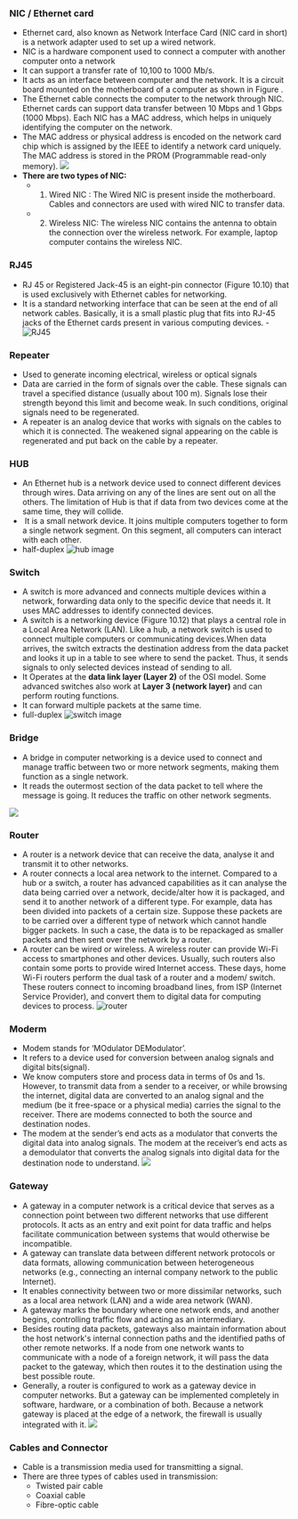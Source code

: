 
### NIC / Ethernet card
- Ethernet card, also known as Network Interface Card (NIC card in short) is a network adapter used to set up a wired network.
- NIC is a hardware component used to connect a computer with another computer onto a network
- It can support a transfer rate of 10,100 to 1000 Mb/s.
- It acts as an interface between computer and the network. It is a circuit board mounted on the motherboard of a computer as shown in Figure .
- The Ethernet cable connects the computer to the network through NIC. Ethernet cards can support data transfer between 10 Mbps and 1 Gbps (1000 Mbps). Each NIC has a MAC address, which helps in uniquely identifying the computer on the network.
- The MAC address or physical address is encoded on the network card chip which is assigned by the IEEE to identify a network card uniquely. The MAC address is stored in the PROM (Programmable read-only memory).
![](_resource/Pasted%20image%2020241106190110.png)
- **There are two types of NIC:**
	- 1. Wired NIC : The Wired NIC is present inside the motherboard. Cables and connectors are used with wired NIC to transfer data.
	- 2. Wireless NIC: The wireless NIC contains the antenna to obtain the connection over the wireless network. For example, laptop computer contains the wireless NIC.

### RJ45
- RJ 45 or Registered Jack-45 is an eight-pin connector (Figure 10.10) that is used exclusively with Ethernet cables for networking.
- It is a standard networking interface that can be seen at the end of all network cables. Basically, it is a small plastic plug that fits into RJ-45 jacks of the Ethernet cards present in various computing devices.
-![RJ45](_resource/Pasted%20image%2020241106190547.png)

### Repeater
- Used to generate incoming electrical, wireless or optical signals
- Data are carried in the form of signals over the cable. These signals can travel a specified distance (usually about 100 m). Signals lose their strength beyond this limit and become weak. In such conditions, original signals need to be regenerated.
- A repeater is an analog device that works with signals on the cables to which it is connected. The weakened signal appearing on the cable is regenerated and put back on the cable by a repeater.

### HUB
- An Ethernet hub is a network device used to connect different devices through wires. Data arriving on any of the lines are sent out on all the others. The limitation of Hub is that if data from two devices come at the same time, they will collide.
-  It is a small network device. It joins multiple computers together to form a single network segment. On this segment, all computers can interact with each other.
- half-duplex
![hub image](_resource/Pasted%20image%2020241106124624.png)
### Switch
- A switch is more advanced and connects multiple devices within a network, forwarding data only to the specific device that needs it. It uses MAC addresses to identify connected devices.
- A switch is a networking device (Figure 10.12) that plays a central role in a Local Area Network (LAN). Like a hub, a network switch is used to connect multiple computers or communicating devices.When data arrives, the switch extracts the destination address from the data packet and looks it up in a table to see where to send the packet. Thus, it sends signals to only selected devices instead of sending to all.
- It Operates at the **data link layer (Layer 2)** of the OSI model. Some advanced switches also work at **Layer 3 (network layer)** and can perform routing functions.
- It can forward multiple packets at the same time.
- full-duplex
![switch image](_resource/Pasted%20image%2020241106130040.png)

### Bridge
- A bridge in computer networking is a device used to connect and manage traffic between two or more network segments, making them function as a single network.
- It reads the outermost section of the data packet to tell where the message is going. It reduces the traffic on other network segments.

![](_resource/Pasted%20image%2020241106192804.png)

### Router
- A router is a network device that can receive the data, analyse it and transmit it to other networks.
- A router connects a local area network to the internet. Compared to a hub or a switch, a router has advanced capabilities as it can analyse the data being carried over a network, decide/alter how it is packaged, and send it to another network of a different type. For example, data has been divided into packets of a certain size. Suppose these packets are to be carried over a different type of network which cannot handle bigger packets. In such a case, the data is to be repackaged as smaller packets and then sent over the network by a router.
- A router can be wired or wireless. A wireless router can provide Wi-Fi access to smartphones and other devices. Usually, such routers also contain some ports to provide wired Internet access. These days, home Wi-Fi routers perform the dual task of a router and a modem/ switch. These routers connect to incoming broadband lines, from ISP (Internet Service Provider), and convert them to digital data for computing devices to process.
![router](Pasted%20image%2020241106200449.png)
### Moderm
- Modem stands for ‘MOdulator DEModulator’.
- It refers to a device used for conversion between analog signals and digital bits(signal).
- We know computers store and process data in terms of 0s and 1s. However, to transmit data from a sender to a receiver, or while browsing the internet, digital data are converted to an analog signal and the medium (be it free-space or a physical media) carries the signal to the receiver. There are modems connected to both the source and destination nodes.
- The modem at the sender’s end acts as a modulator that converts the digital data into analog signals. The modem at the receiver’s end acts as a demodulator that converts the analog signals into digital data for the destination node to understand.
 ![](_resource/Pasted%20image%2020241106193511.png)

### Gateway
- A gateway in a computer network is a critical device that serves as a connection point between two different networks that use different protocols. It acts as an entry and exit point for data traffic and helps facilitate communication between systems that would otherwise be incompatible.
- A gateway can translate data between different network protocols or data formats, allowing communication between heterogeneous networks (e.g., connecting an internal company network to the public Internet).
- It enables connectivity between two or more dissimilar networks, such as a local area network (LAN) and a wide area network (WAN).
- A gateway marks the boundary where one network ends, and another begins, controlling traffic flow and acting as an intermediary.
- Besides routing data packets, gateways also maintain information about the host network's internal connection paths and the identified paths of other remote networks. If a node from one network wants to communicate with a node of a foreign network, it will pass the data packet to the gateway, which then routes it to the destination using the best possible route.
- Generally, a router is configured to work as a gateway device in computer networks. But a gateway can be implemented completely in software, hardware, or a combination of both. Because a network gateway is placed at the edge of a network, the firewall is usually integrated with it.
![](_resource/Pasted%20image%2020241106202236.png)

### Cables and Connector
- Cable is a transmission media used for transmitting a signal.
- There are three types of cables used in transmission:
	- Twisted pair cable
	- Coaxial cable
	- Fibre-optic cable

